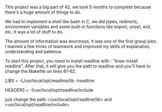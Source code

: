 This project was a big part of 42, we took 5 months to complete because there's a huge amount of things to do.

We had to implement a shell like bash in C, we did pipes, redirects, environment variables and some built-in functions like export, unset, exit, etc. It was a lot of stuff to do.

The amount of information was enormous, it was one of the first group jobs. I learned a few tricks of teamwork and improved my skills of explanation, understanding and patience.

To start this project, you need to install readline with : "brew install readline". After that, it will give you the path to readline and you'll have to change the Makefile on lines 61-62.

LIBS    =   -L/usr/local/opt/readline/lib -lreadline

HEADERS =   -I/usr/local/opt/readline/include

just change the path </usr/local/opt/readline/lib> and <usr/local/opt/readline/include>
